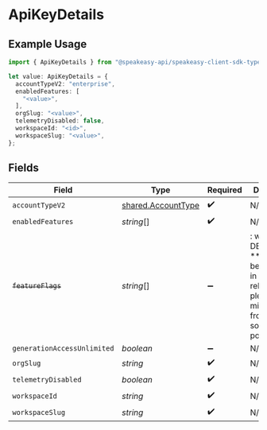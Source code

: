 # ApiKeyDetails

## Example Usage

```typescript
import { ApiKeyDetails } from "@speakeasy-api/speakeasy-client-sdk-typescript/sdk/models/shared";

let value: ApiKeyDetails = {
  accountTypeV2: "enterprise",
  enabledFeatures: [
    "<value>",
  ],
  orgSlug: "<value>",
  telemetryDisabled: false,
  workspaceId: "<id>",
  workspaceSlug: "<value>",
};
```

## Fields

| Field                                                                                                                   | Type                                                                                                                    | Required                                                                                                                | Description                                                                                                             |
| ----------------------------------------------------------------------------------------------------------------------- | ----------------------------------------------------------------------------------------------------------------------- | ----------------------------------------------------------------------------------------------------------------------- | ----------------------------------------------------------------------------------------------------------------------- |
| `accountTypeV2`                                                                                                         | [shared.AccountType](../../../sdk/models/shared/accounttype.md)                                                         | :heavy_check_mark:                                                                                                      | N/A                                                                                                                     |
| `enabledFeatures`                                                                                                       | *string*[]                                                                                                              | :heavy_check_mark:                                                                                                      | N/A                                                                                                                     |
| ~~`featureFlags`~~                                                                                                      | *string*[]                                                                                                              | :heavy_minus_sign:                                                                                                      | : warning: ** DEPRECATED **: This will be removed in a future release, please migrate away from it as soon as possible. |
| `generationAccessUnlimited`                                                                                             | *boolean*                                                                                                               | :heavy_minus_sign:                                                                                                      | N/A                                                                                                                     |
| `orgSlug`                                                                                                               | *string*                                                                                                                | :heavy_check_mark:                                                                                                      | N/A                                                                                                                     |
| `telemetryDisabled`                                                                                                     | *boolean*                                                                                                               | :heavy_check_mark:                                                                                                      | N/A                                                                                                                     |
| `workspaceId`                                                                                                           | *string*                                                                                                                | :heavy_check_mark:                                                                                                      | N/A                                                                                                                     |
| `workspaceSlug`                                                                                                         | *string*                                                                                                                | :heavy_check_mark:                                                                                                      | N/A                                                                                                                     |
